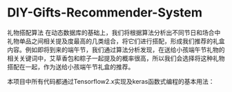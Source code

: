 # DIY-Gifts-Recommender-System
礼物搭配算法
在动态数据库的基础上，我们将根据算法分析出不同节日和场合中礼物单品之间相关提及度最高的几类组合，将它们进行搭配，形成我们推荐的礼盒内容。例如即将到来的端午节，我们通过算法分析发现，在送给小孩端午节礼物的相关关键词中，艾草香包和粽子一起提及的概率很高，所以我们会选择将这种礼物搭配在一起，作为送给小孩端午节礼盒的推荐。

本项目中所有代码都通过Tensorflow2.x实现及keras函数式编程的基本用法：
